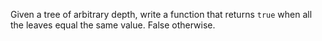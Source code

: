 Given a tree of arbitrary depth, write a function that returns `true` when all the leaves equal the same value. False otherwise.

